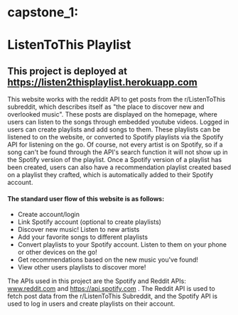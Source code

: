 # capstone_1:
# ListenToThis Playlist
## This project is deployed at https://listen2thisplaylist.herokuapp.com
This website works with the reddit API to get posts from the r/ListenToThis subreddit, which describes itself as "the place to discover new and overlooked music". These posts are displayed on the homepage, where users can listen to the songs through embedded youtube videos. Logged in users can create playlists and add songs to them. These playlists can be listened to on the website, or converted to Spotify playlists via the Spotify API for listening on the go. Of course, not every artist is on Spotify, so if a song can't be found through the API's search function it will not show up in the Spotify version of the playlist. Once a Spotify version of a playlist has been created, users can also have a recommendation playlist created based on a playlist they crafted, which is automatically added to their Spotify account.

#### The standard user flow of this website is as follows:
- Create account/login
 - Link Spotify account (optional to create playlists)
 - Discover new music! Listen to new artists
 - Add your favorite songs to different playlists
 - Convert playlists to your Spotify account. Listen to them on your phone or other devices on the go!
 - Get recommendations based on the new music you've found!
 - View other users playlists to discover more!


The APIs used in this project are the Spotify and Reddit APIs: www.reddit.com and https://api.spotify.com . The Reddit API is used to fetch post data from the r/ListenToThis Subreddit, and the Spotify API is used to log in users and create playlists on their account. 
